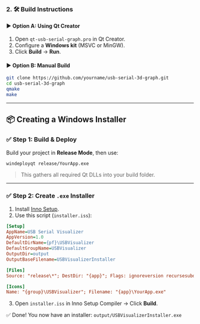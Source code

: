 

### 2. 🛠️ Build Instructions

#### ▶️ Option A: Using Qt Creator

1. Open `qt-usb-serial-graph.pro` in Qt Creator.
2. Configure a **Windows kit** (MSVC or MinGW).
3. Click **Build** → **Run**.

#### ▶️ Option B: Manual Build

```bash
git clone https://github.com/yourname/usb-serial-3d-graph.git
cd usb-serial-3d-graph
qmake
make
```

---

## 📦 Creating a Windows Installer

### ✅ Step 1: Build & Deploy

Build your project in **Release Mode**, then use:

```bash
windeployqt release/YourApp.exe
```

> This gathers all required Qt DLLs into your build folder.

---

### ✅ Step 2: Create `.exe` Installer

1. Install [Inno Setup](https://jrsoftware.org/isinfo.php).
2. Use this script (`installer.iss`):

```ini
[Setup]
AppName=USB Serial Visualizer
AppVersion=1.0
DefaultDirName={pf}\USBVisualizer
DefaultGroupName=USBVisualizer
OutputDir=output
OutputBaseFilename=USBVisualizerInstaller

[Files]
Source: "release\*"; DestDir: "{app}"; Flags: ignoreversion recursesubdirs

[Icons]
Name: "{group}\USBVisualizer"; Filename: "{app}\YourApp.exe"
```

3. Open `installer.iss` in Inno Setup Compiler → Click **Build**.

✅ Done! You now have an installer:
`output/USBVisualizerInstaller.exe`
